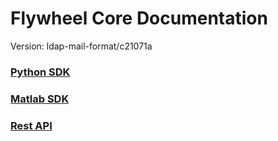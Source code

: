 # Flywheel Core Documentation
Version: ldap-mail-format/c21071a

### [Python SDK](python/)

### [Matlab SDK](matlab/)

### [Rest API](swagger/index.html)

